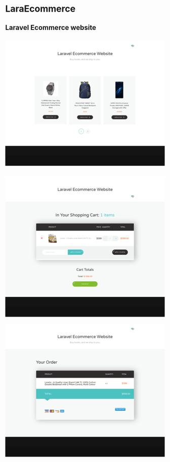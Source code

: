 # LaraEcommerce
Laravel Ecommerce website
---
![alt text](screen/1.png)
---
![alt text](screen/2.png)
---
![alt text](screen/3.png)